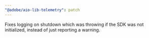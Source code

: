 ```yaml
---
"@adobe/aio-lib-telemetry": patch
---
```


Fixes logging on shutdown which was throwing if the SDK was not initialized, instead of just reporting a warning.
